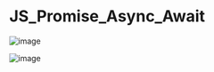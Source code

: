 # JS_Promise_Async_Await

![image](https://github.com/user-attachments/assets/38d33633-7bf6-4703-b01e-866ef2afb7cc)

![image](https://github.com/user-attachments/assets/1d7b66ab-160b-4e92-a525-642313ff5b35)

